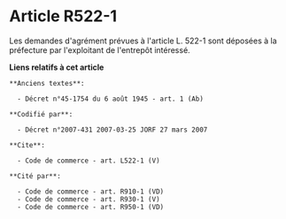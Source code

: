 # Article R522-1

Les demandes d'agrément prévues à l'article L. 522-1 sont déposées à la préfecture par l'exploitant de l'entrepôt intéressé.

**Liens relatifs à cet article**

	**Anciens textes**:

	  - Décret n°45-1754 du 6 août 1945 - art. 1 (Ab)

	**Codifié par**:

	  - Décret n°2007-431 2007-03-25 JORF 27 mars 2007

	**Cite**:

	  - Code de commerce - art. L522-1 (V)

	**Cité par**:

	  - Code de commerce - art. R910-1 (VD)
	  - Code de commerce - art. R930-1 (V)
	  - Code de commerce - art. R950-1 (VD)
